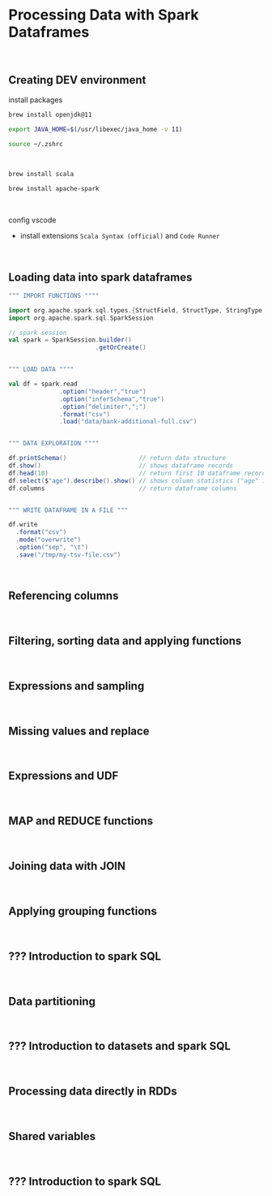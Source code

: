 # Processing Data with Spark Dataframes

<br>

## Creating DEV environment

install packages
```zsh
brew install openjdk@11
```
```zsh
export JAVA_HOME=$(/usr/libexec/java_home -v 11)
```
```zsh
source ~/.zshrc
```

<br>

```zsh
brew install scala
```
```zsh
brew install apache-spark
```

<br>

config vscode
  - install extensions `Scala Syntax (official)` and `Code Runner`

<br>

## Loading data into spark dataframes

```scala
""" IMPORT FUNCTIONS """"

import org.apache.spark.sql.types.{StructField, StructType, StringType, DoubleType, IntegerType}
import org.apache.spark.sql.SparkSession

// spark session
val spark = SparkSession.builder()
                        .getOrCreate()


""" LOAD DATA """"

val df = spark.read
              .option("header","true")
              .option("inferSchema","true")
              .option("delimiter",";")
              .format("csv")
              .load("data/bank-additional-full.csv")


""" DATA EXPLORATION """"

df.printSchema()                    // return data structure
df.show()                           // shows dataframe records
df.head(10)                         // return first 10 dataframe records
df.select($"age").describe().show() // shows column statistics ("age" in example)
df.columns                          // return dataframe columns


""" WRITE DATAFRAME IN A FILE """

df.write
  .format("csv")
  .mode("overwrite")
  .option("sep", "\t")
  .save("/tmp/my-tsv-file.csv")
```

<br>

## Referencing columns


<br>

## Filtering, sorting data and applying functions


<br>

## Expressions and sampling


<br>

## Missing values ​​and replace


<br>

## Expressions and UDF


<br>

## MAP and REDUCE functions


<br>

## Joining data with JOIN


<br>

## Applying grouping functions


<br>

## ??? Introduction to spark SQL


<br>

## Data partitioning


<br>

## ??? Introduction to datasets and spark SQL


<br>

## Processing data directly in RDDs


<br>

## Shared variables


<br>

## ??? Introduction to spark SQL
